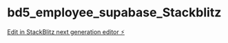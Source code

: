 # bd5_employee_supabase_Stackblitz

[Edit in StackBlitz next generation editor ⚡️](https://stackblitz.com/~/github.com/kiranwankhade/bd5_employee_supabase_Stackblitz)